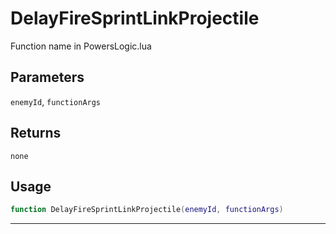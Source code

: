 # DelayFireSprintLinkProjectile
Function name in PowersLogic.lua
## Parameters
`enemyId`, `functionArgs`
## Returns
`none`
## Usage
```lua
function DelayFireSprintLinkProjectile(enemyId, functionArgs)
```
---

